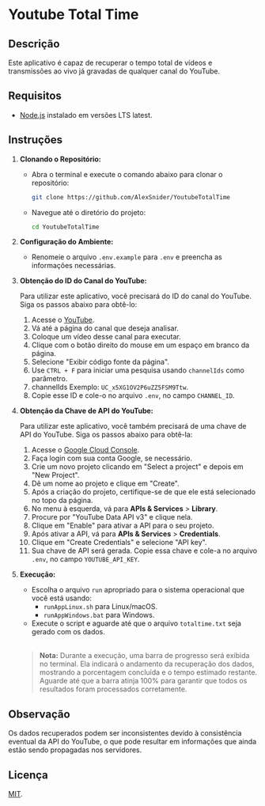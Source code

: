 # Youtube Total Time

## Descrição

Este aplicativo é capaz de recuperar o tempo total de vídeos e transmissões ao vivo já gravadas de qualquer canal do YouTube.

## Requisitos

- [Node.js](https://nodejs.org/) instalado em versões LTS latest.

## Instruções

1. **Clonando o Repositório:**
   - Abra o terminal e execute o comando abaixo para clonar o repositório:
     ```bash
     git clone https://github.com/AlexSnider/YoutubeTotalTime
     ```
   - Navegue até o diretório do projeto:
     ```bash
     cd YoutubeTotalTime
     ```

2. **Configuração do Ambiente:**
   - Renomeie o arquivo `.env.example` para `.env` e preencha as informações necessárias. 

3. **Obtenção do ID do Canal do YouTube:**

   Para utilizar este aplicativo, você precisará do ID do canal do YouTube. Siga os passos abaixo para obtê-lo:

   1. Acesse o [YouTube](https://www.youtube.com/).
   2. Vá até a página do canal que deseja analisar.
   3. Coloque um vídeo desse canal para executar.
   5. Clique com o botão direito do mouse em um espaço em branco da página.
   6. Selecione "Exibir código fonte da página".
   7. Use `CTRL + F` para iniciar uma pesquisa usando `channelIds` como parâmetro.
   8. channelIds Exemplo: `UC_x5XG1OV2P6uZZ5FSM9Ttw`.
   4. Copie esse ID e cole-o no arquivo `.env`, no campo `CHANNEL_ID`.

4. **Obtenção da Chave de API do YouTube:**

   Para utilizar este aplicativo, você também precisará de uma chave de API do YouTube. Siga os passos abaixo para obtê-la:

   1. Acesse o [Google Cloud Console](https://console.cloud.google.com/).
   2. Faça login com sua conta Google, se necessário.
   3. Crie um novo projeto clicando em "Select a project" e depois em "New Project".
   4. Dê um nome ao projeto e clique em "Create".
   5. Após a criação do projeto, certifique-se de que ele está selecionado no topo da página.
   6. No menu à esquerda, vá para **APIs & Services** > **Library**.
   7. Procure por "YouTube Data API v3" e clique nela.
   8. Clique em "Enable" para ativar a API para o seu projeto.
   9. Após ativar a API, vá para **APIs & Services** > **Credentials**.
   10. Clique em "Create Credentials" e selecione "API key".
   11. Sua chave de API será gerada. Copie essa chave e cole-a no arquivo `.env`, no campo `YOUTUBE_API_KEY`.

5. **Execução:**
   - Escolha o arquivo `run` apropriado para o sistema operacional que você está usando:
     - `runAppLinux.sh` para Linux/macOS.
     - `runAppWindows.bat` para Windows.
   - Execute o script e aguarde até que o arquivo `totaltime.txt` seja gerado com os dados.
  
   <br/>

   > **Nota:** Durante a execução, uma barra de progresso será exibida no terminal. Ela indicará o andamento da recuperação dos dados, mostrando a porcentagem concluída e o tempo estimado restante. Aguarde até que a barra atinja 100% para garantir que todos os resultados foram processados corretamente.

## Observação

Os dados recuperados podem ser inconsistentes devido à consistência eventual da API do YouTube, o que pode resultar em informações que ainda estão sendo propagadas nos servidores.

## Licença

[MIT](https://github.com/AlexSnider/YoutubeTotalTime/blob/main/LICENSE).
